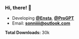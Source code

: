 ### Hi, there! 👋

- Developing [**@Ensta**](https://github.com/diezo/ensta), [**@ProGPT**](https://github.com/diezo/progpt)
- Email: **sonniiii@outlook.com**

**Total Downloads:** 30k
